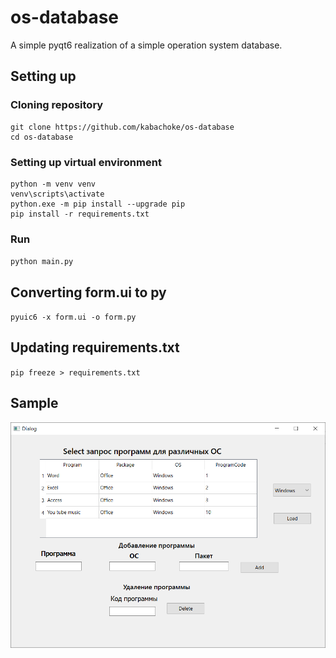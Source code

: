 # os-database
A simple pyqt6 realization of a simple operation system database.

## Setting up 
### Cloning repository
```
git clone https://github.com/kabachoke/os-database
cd os-database
```
### Setting up virtual environment
```
python -m venv venv
venv\scripts\activate
python.exe -m pip install --upgrade pip
pip install -r requirements.txt
```
### Run
`python main.py`
## Converting form.ui to py
`pyuic6 -x form.ui -o form.py`
## Updating requirements.txt
`pip freeze > requirements.txt`
## Sample
![Sample](https://github.com/kabachoke/os-database/blob/main/img/sample.png)

